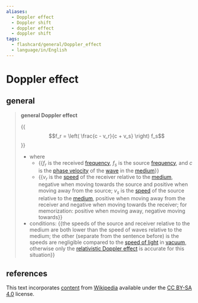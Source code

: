 ```yaml
---
aliases:
  - Doppler effect
  - Doppler shift
  - doppler effect
  - doppler shift
tags:
  - flashcard/general/Doppler_effect
  - language/in/English
---
```


# Doppler effect

## general

> __general Doppler effect__
>
> {{$$f_r = \left( \frac{c - v_r}{c + v_s} \right) f_s$$}}
>
> - where
>   - {{$f_r$ is the received [frequency](frequency.md), $f_s$ is the source [frequency](frequency.md), and $c$ is the [phase velocity](phase%20velocity.md) of the [wave](wave.md) in the [medium](transmission%20medium.md)}}
>   - {{$v_r$ is the [speed](speed.md) of the receiver relative to the [medium](transmission%20medium.md), negative when moving towards the source and positive when moving away from the source; $v_s$ is the [speed](speed.md) of the source relative to the [medium](transmission%20medium.md), positive when moving away from the receiver and negative when moving towards the receiver; for memorization: positive when moving away, negative moving towards}}
> - conditions: {{the speeds of the source and receiver relative to the medium are both lower than the speed of waves relative to the medium; the other (separate from the sentence before) is the speeds are negligible compared to the [speed of light](speed%20of%20light.md) in [vacuum](vacuum.md), otherwise only the [relativistic Doppler effect](relativistic%20Doppler%20effect.md) is accurate for this situation}}

## references

This text incorporates [content](https://en.wikipedia.org/wiki/Doppler_effect) from [Wikipedia](Wikipedia.md) available under the [CC BY-SA 4.0](https://creativecommons.org/licenses/by-sa/4.0/) license.
